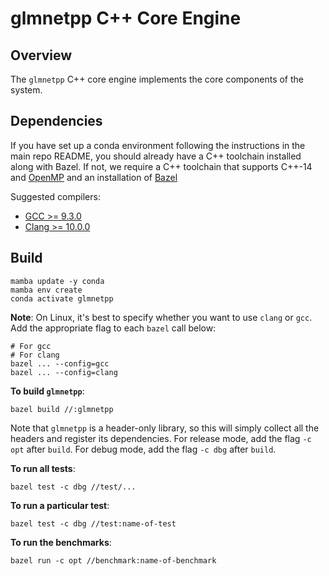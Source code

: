# glmnetpp C++ Core Engine

## Overview

The `glmnetpp` C++ core engine implements the core components of the
system.

## Dependencies

If you have set up a conda environment following the instructions in the main repo README, you should already have a C++ toolchain installed along with Bazel. If not, we require a C++ toolchain that supports C++-14 and [OpenMP](https://www.openmp.org/) and an installation of [Bazel](https://bazel.build/)

Suggested compilers:
- [GCC >= 9.3.0](https://gcc.gnu.org/)
- [Clang >= 10.0.0](https://clang.llvm.org/)

## Build

```
mamba update -y conda
mamba env create
conda activate glmnetpp
```

__Note__: On Linux, it's best to specify whether you want to use `clang` or `gcc`.
Add the appropriate flag to each `bazel` call below:
```
# For gcc
# For clang
bazel ... --config=gcc
bazel ... --config=clang
```

__To build `glmnetpp`__:
```
bazel build //:glmnetpp 
```
Note that `glmnetpp` is a header-only library,
so this will simply collect all the headers and register its dependencies.
For release mode, add the flag `-c opt` after `build`.
For debug mode, add the flag `-c dbg` after `build`.

__To run all tests__:
```
bazel test -c dbg //test/... 
```

__To run a particular test__:
```
bazel test -c dbg //test:name-of-test
```

__To run the benchmarks__:
```
bazel run -c opt //benchmark:name-of-benchmark
```